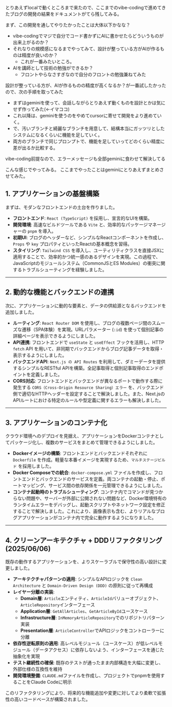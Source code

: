 とりあえずlocalで動くところまで来たので、ここまでのvibe-codingで進めてきたブログの開発の結果をドキュメントがてら残してみる。

まず、この開発を通してやりたかったことは大体以下かなな？
- vibe-codingでマジで自分でコード書かずにAIに書かせたらどういうものが出来上がるのか？
- それなりの規模感になるまでやってみて、設計が整っている方がAIが作るものは精度が良いのか？
  - これが一番みたいところ。
- AIを講師として技術の勉強ができるか？
  - フロントやらなさすぎなので自分のフロントの勉強兼ねてみた

設計が整っている方が、AIが作るものの精度が高くなるか？が一番試したかったので、次の手順を取ってみた
- まずはgeminiを使って、会話しながらとりあえず動くものを設計とかは気にせず作ってみた(←イマココ)
- これ以降は、geminiを使うのをやめてcursorに寄せて開発をより進めていく。
- で、汚いブランチと綺麗なブランチを用意して、結構本当にガッツリとしたシステムになるくらいに機能を足していく。
- 両方のブランチで同じプロンプトで、機能を足していってどのくらい精度に差が出るか比較する。

vibe-coding前提なので、エラーメッセージも全部geminiに食わせて解決してる

こんな感じでやってみる。
ここまでやったことはgeminiにとりあえずまとめさせてみた。

## 1. アプリケーションの基盤構築

まずは、モダンなフロントエンドの土台を作りました。

* **フロントエンド**: `React (TypeScript)` を採用し、宣言的なUIを構築。
* **開発環境**: 高速なビルドツールである `Vite` と、効率的なパッケージマネージャーの `pnpm` を導入。
* **初期UI**: ブログのヘッダーなど、シンプルなReactコンポーネントを作成し、`Props` や `key` プロパティといったReactの基本概念を習得。
* **スタイリング**: `Tailwind CSS` を導入し、ユーティリティクラスを直接JSXに適用することで、効率的かつ統一感のあるデザインを実現。この過程で、JavaScriptのモジュールシステム（CommonJSとES Modules）の衝突に関するトラブルシューティングを経験しました。

---

## 2. 動的な機能とバックエンドの連携

次に、アプリケーションに動的な要素と、データの供給源となるバックエンドを追加しました。

* **ルーティング**: `React Router DOM` を使用し、ブログの複数ページ間のスムーズな遷移（SPA体験）を実現。URLパラメーター (`:id`) を使って個別記事の詳細ページを表示できるようにしました。
* **API連携**: フロントエンドで `useState` と `useEffect` フックを活用し、HTTP `fetch` API を用いて、非同期でバックエンドからブログ記事データを取得・表示するようにしました。
* **バックエンドAPI**: `Next.js の API Routes` を利用して、ダミーデータを提供するシンプルなRESTful APIを構築。全記事取得と個別記事取得のエンドポイントを定義しました。
* **CORS対応**: フロントエンドとバックエンドが異なるポートで動作する際に発生する `CORS（Cross-Origin Resource Sharing）エラー` を、バックエンド側で適切なHTTPヘッダーを設定することで解決しました。また、Next.jsのAPIルートにおける特定のルールや型定義に関するエラーも解決しました。

---

## 3. アプリケーションのコンテナ化

クラウド環境へのデプロイを見据え、アプリケーションをDockerコンテナとしてパッケージ化し、複数のサービスをまとめて管理できるようにしました。

* **Dockerイメージの構築**: フロントエンドとバックエンドそれぞれに `Dockerfile` を作成。軽量な本番イメージを実現するため、`マルチステージビルド` を採用しました。
* **Docker Composeでの統合**: `docker-compose.yml` ファイルを作成し、フロントエンドとバックエンドのサービスを定義。両コンテナの起動・停止、ポートマッピング、サービス間の依存関係を一元管理できるようにしました。
* **コンテナ起動時のトラブルシューティング**: コンテナ内でコマンドが見つからない問題や、サーバーが外部に公開されない問題など、Docker環境特有のランタイムエラーをデバッグし、起動スクリプトやネットワーク設定を修正することで解決しました。これにより、画像表示も含む、よりリアルなブログアプリケーションがコンテナ内で完全に動作するようになりました。

---

## 4. クリーンアーキテクチャ + DDDリファクタリング (2025/06/06)

既存の動作するアプリケーションを、よりスケーラブルで保守性の高い設計に変更しました。

* **アーキテクチャパターンの適用**: シンプルなAPIロジックを `Clean Architecture` と `Domain-Driven Design (DDD)` の原則に従って再構成
* **レイヤー分離の実装**:
  - **Domain層**: `Article`エンティティ、`ArticleId`バリューオブジェクト、`ArticleRepository`インターフェース
  - **Application層**: `GetAllArticles`、`GetArticleById`ユースケース
  - **Infrastructure層**: `InMemoryArticleRepository`でのリポジトリパターン実装
  - **Presentation層**: `ArticleController`でAPIロジックをコントローラーに分離
* **依存性逆転原則の適用**: 高レベルモジュール（ユースケース）が低レベルモジュール（データアクセス）に依存しないよう、インターフェースを通じた抽象化を実現
* **テスト継続性の確保**: 既存のテストが通ったまま内部構造を大幅に変更し、外部仕様の互換性を維持
* **開発環境整備**: `CLAUDE.md`ファイルを作成し、プロジェクトでpnpmを使用することをClaude Codeに明示

このリファクタリングにより、将来的な機能追加や変更に対してより柔軟で拡張性の高いコードベースが構築されました。
